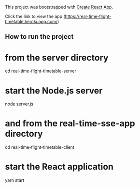 This project was bootstrapped with [Create React App](https://github.com/facebookincubator/create-react-app).

Click the link to view the app (https://real-time-flight-timetable.herokuapp.com/)

## How to run the project

# from the server directory
cd real-time-flight-timetable-server

# start the Node.js server
node server.js

# and from the real-time-sse-app directory
cd real-time-flight-timetable-client

# start the React application
yarn start
